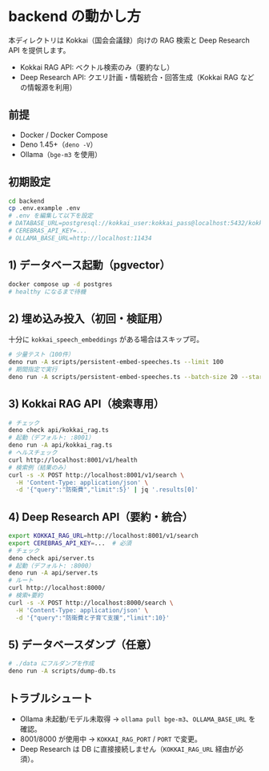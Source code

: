 # backend の動かし方

本ディレクトリは Kokkai（国会会議録）向けの RAG 検索と Deep Research API を提供します。
- Kokkai RAG API: ベクトル検索のみ（要約なし）
- Deep Research API: クエリ計画・情報統合・回答生成（Kokkai RAG などの情報源を利用）

## 前提
- Docker / Docker Compose
- Deno 1.45+（`deno -V`）
- Ollama（`bge-m3` を使用）

## 初期設定
```bash
cd backend
cp .env.example .env
# .env を編集して以下を設定
# DATABASE_URL=postgresql://kokkai_user:kokkai_pass@localhost:5432/kokkai_db
# CEREBRAS_API_KEY=...
# OLLAMA_BASE_URL=http://localhost:11434
```

## 1) データベース起動（pgvector）
```bash
docker compose up -d postgres
# healthy になるまで待機
```

## 2) 埋め込み投入（初回・検証用）
十分に `kokkai_speech_embeddings` がある場合はスキップ可。
```bash
# 少量テスト（100件）
deno run -A scripts/persistent-embed-speeches.ts --limit 100
# 期間指定で実行
deno run -A scripts/persistent-embed-speeches.ts --batch-size 20 --start-date 2023-01-01
```

## 3) Kokkai RAG API（検索専用）
```bash
# チェック
deno check api/kokkai_rag.ts
# 起動（デフォルト: :8001）
deno run -A api/kokkai_rag.ts
# ヘルスチェック
curl http://localhost:8001/v1/health
# 検索例（結果のみ）
curl -s -X POST http://localhost:8001/v1/search \
  -H 'Content-Type: application/json' \
  -d '{"query":"防衛費","limit":5}' | jq '.results[0]'
```

## 4) Deep Research API（要約・統合）
```bash
export KOKKAI_RAG_URL=http://localhost:8001/v1/search
export CEREBRAS_API_KEY=...  # 必須
# チェック
deno check api/server.ts
# 起動（デフォルト: :8000）
deno run -A api/server.ts
# ルート
curl http://localhost:8000/
# 検索+要約
curl -s -X POST http://localhost:8000/search \
  -H 'Content-Type: application/json' \
  -d '{"query":"防衛費と子育て支援","limit":10}'
```

## 5) データベースダンプ（任意）
```bash
# ./data にフルダンプを作成
deno run -A scripts/dump-db.ts
```

## トラブルシュート
- Ollama 未起動/モデル未取得 → `ollama pull bge-m3`、`OLLAMA_BASE_URL` を確認。
- 8001/8000 が使用中 → `KOKKAI_RAG_PORT` / `PORT` で変更。
- Deep Research は DB に直接接続しません（`KOKKAI_RAG_URL` 経由が必須）。
